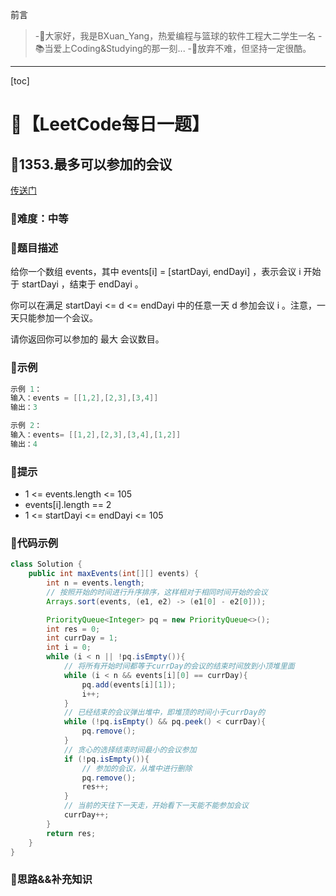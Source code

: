 前言
> -🏀大家好，我是BXuan_Yang，热爱编程与篮球的软件工程大二学生一名
> -📚当爱上Coding&Studying的那一刻...
> -🏃‍放弃不难，但坚持一定很酷。
---

[toc]

# 🍔【LeetCode每日一题】

##  🍟1353.最多可以参加的会议

[传送门](https://leetcode.cn/problems/maximum-number-of-events-that-can-be-attended/)

### 🍕难度：中等

### 🌭题目描述

给你一个数组 events，其中 events[i] = [startDayi, endDayi] ，表示会议 i 开始于 startDayi ，结束于 endDayi 。

你可以在满足 startDayi <= d <= endDayi 中的任意一天 d 参加会议 i 。注意，一天只能参加一个会议。

请你返回你可以参加的 最大 会议数目。


### 🍿示例 

```java
示例 1：
输入：events = [[1,2],[2,3],[3,4]]
输出：3

示例 2：
输入：events= [[1,2],[2,3],[3,4],[1,2]]
输出：4
```

### 🥓提示

- 1 <= events.length <= 105
- events[i].length == 2
- 1 <= startDayi <= endDayi <= 105

### 🧇代码示例

```java
class Solution {
    public int maxEvents(int[][] events) {
        int n = events.length;
        // 按照开始的时间进行升序排序，这样相对于相同时间开始的会议
        Arrays.sort(events, (e1, e2) -> (e1[0] - e2[0]));

        PriorityQueue<Integer> pq = new PriorityQueue<>();
        int res = 0;
        int currDay = 1;
        int i = 0;
        while (i < n || !pq.isEmpty()){
            // 将所有开始时间都等于currDay的会议的结束时间放到小顶堆里面
            while (i < n && events[i][0] == currDay){
                pq.add(events[i][1]);
                i++;
            }
            // 已经结束的会议弹出堆中，即堆顶的时间小于currDay的
            while (!pq.isEmpty() && pq.peek() < currDay){
                pq.remove();
            }
            // 贪心的选择结束时间最小的会议参加
            if (!pq.isEmpty()){
                // 参加的会议，从堆中进行删除
                pq.remove();
                res++;
            }
            // 当前的天往下一天走，开始看下一天能不能参加会议
            currDay++;
        }
        return res;
    }
}
```
### 🧀思路&&补充知识